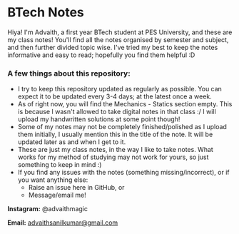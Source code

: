 # BTech Notes

Hiya! I'm Advaith, a first year BTech student at PES University, and these are my class notes! 
You'll find all the notes organised by semester and subject, and then further divided topic wise. I've tried my best to keep the notes informative and easy to read; hopefully you find them helpful :D

### A few things about this repository:
- I try to keep this repository updated as regularly as possible. You can expect it to be updated every 3-4 days; at the latest once a week.
- As of right now, you will find the Mechanics - Statics section empty. This is because I wasn't allowed to take digital notes in that class :/ I will upload my handwritten solutions at some point though!
- Some of my notes may not be completely finished/polished as I upload them initially, I usually mention this in the title of the note. It will be updated later as and when I get to it.
- These are just my class notes, in the way I like to take notes. What works for my method of studying may not work for yours, so just something to keep in mind :)
- If you find any issues with the notes (something missing/incorrect), or if you want anything else:
    - Raise an issue here in GitHub, or
    - Message/email me!

**Instagram:** @advaithmagic

**Email:** advaithsanilkumar@gmail.com

